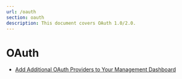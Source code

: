 ```yaml
---
url: /oauth
section: oauth
description: This document covers OAuth 1.0/2.0.
---
```


# OAuth

* [Add Additional OAuth Providers to Your Management Dashboard](/oauth/examples)
